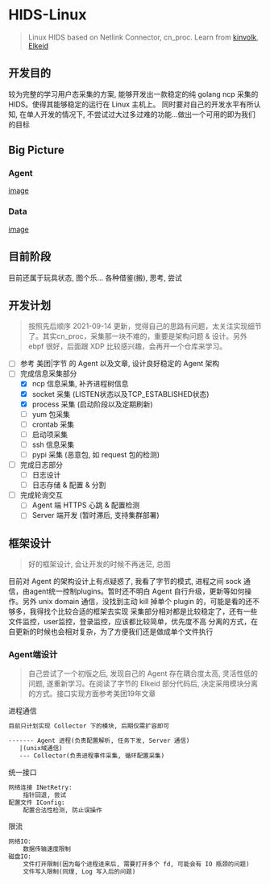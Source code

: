 # HIDS-Linux

> Linux HIDS based on Netlink Connector, cn_proc. Learn from [kinvolk](https://github.com/kinvolk/nswatch/blob/5ed779a0cbdfa80403ea42909ca157a89719f159/nswatch.go), [Elkeid](https://github.com/bytedance/Elkeid/blob/main/README-zh_CN.md)

## 开发目的

较为完整的学习用户态采集的方案, 能够开发出一款稳定的纯 golang ncp 采集的 HIDS。使得其能够稳定的运行在 Linux 主机上。
同时要对自己的开发水平有所认知, 在单人开发的情况下, 不尝试过大过多过难的功能...做出一个可用的即为我们的目标

## Big Picture

### Agent

[image](https://github.com/chriskaliX/HIDS-Linux/blob/main/agent.png)

### Data

[image](https://github.com/chriskaliX/HIDS-Linux/blob/main/data_analyze.png)

## 目前阶段

目前还属于玩具状态, 图个乐...
各种借鉴(搬), 思考, 尝试

## 开发计划

> 按照先后顺序
> 2021-09-14 更新，觉得自己的思路有问题，太关注实现细节了。其实cn_proc，采集那一块不难的，重要是架构问题 & 设计。另外 ebpf 很好，后面跟 XDP 比较感兴趣，会再开一个仓库来学习。

- [ ] 参考 美团|字节 的 Agent 以及文章, 设计良好稳定的 Agent 架构
- [ ] 完成信息采集部分
  - [x] ncp 信息采集, 补齐进程树信息
  - [x] socket 采集 (LISTEN状态以及TCP_ESTABLISHED状态)
  - [x] process 采集 (启动阶段以及定期刷新)
  - [ ] yum 包采集
  - [ ] crontab 采集
  - [ ] 启动项采集
  - [ ] ssh 信息采集
  - [ ] pypi 采集 (恶意包, 如 request 包的检测)
- [ ] 完成日志部分
  - [ ] 日志设计
  - [ ] 日志存储 & 配置 & 分割
- [ ] 完成轮询交互
  - [ ] Agent 端 HTTPS 心跳 & 配置检测
  - [ ] Server 端开发 (暂时滞后, 支持集群部署)

## 框架设计

> 好的框架设计, 会让开发的时候不再迷茫, 总图

目前对 Agent 的架构设计上有点疑惑了, 我看了字节的模式, 进程之间 sock 通信，由agent统一控制plugins。暂时还不明白 Agent 自行升级，更新等如何操作。另外 unix domain 通信，没找到主动 kill 掉单个 plugin 的，可能是看的还不够多，我得找个比较合适的框架去实现
采集部分相对都是比较稳定了，还有一些文件监控，user监控，登录监控，应该都比较简单，优先度不高
分离的方式，在自更新的时候也会相对复杂，为了方便我们还是做成单个文件执行

### Agent端设计

> 自己尝试了一个初版之后, 发现自己的 Agent 存在耦合度太高, 灵活性低的问题, 遂重新学习。在阅读了字节的 Elkeid 部分代码后, 决定采用模块分离的方式。接口实现方面参考美团19年文章

进程通信

```txt
目前只计划实现 Collector 下的模块, 后期仅需扩容即可

------- Agent 进程(负责配置解析, 任务下发, Server 通信)
   |(unix域通信)
   --- Collector(负责进程事件采集, 循环配置采集)
```

统一接口

```txt
网络连接 INetRetry:
    指针回退, 尝试
配置文件 IConfig:
    配置合法性检测, 防止误操作
```

限流

```txt
网络IO:
    数据传输速度限制
磁盘IO:
    文件打开限制(因为每个进程进来后, 需要打开多个 fd, 可能会有 IO 瓶颈的问题)
    文件写入限制(同理, Log 写入后的问题)
```
